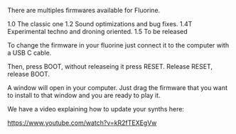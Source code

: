 There are multiples firmwares available for Fluorine.

1.0 The classic one
1.2 Sound optimizations and bug fixes.
1.4T Experimental techno and droning oriented.
1.5 To be released

To change the firmware in your fluorine just connect it to the computer with a USB C cable.

Then, press BOOT, without releaseing it press RESET. Release RESET, release BOOT.

A window will open in your computer. Just drag the firmware that you want to install to that window and you are ready to play it.

We have a video explaining how to update your synths here:

https://www.youtube.com/watch?v=kR2fTEXEgVw
